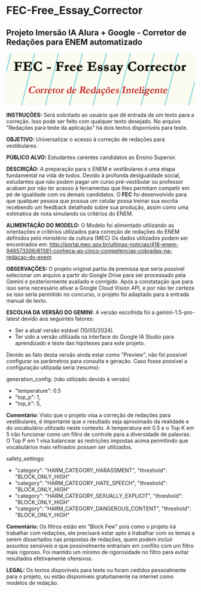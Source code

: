 # FEC-Free_Essay_Corrector
## Projeto Imersão IA Alura + Google - Corretor de Redações para ENEM automatizado

![Logo FEC](https://github.com/Cavafa27/FEC-Free_Essay_Corrector/blob/main/FEC.png)


**INSTRUÇÕES:** Será solicitado ao usuário que dê entrada de um texto para a correção. Isso pode ser feito com qualquer texto desejado. No arquivo "Redações para teste da aplicação" há dois textos disponíveis para teste. 

**OBJETIVO:** Universalizar o acesso à correção de redações para vestibulares.

**PÚBLICO ALVO:** Estudantes carentes candidatos ao Ensino Superior.

**DESCRIÇÃO:** A preparação para o ENEM e vestibulares é uma etapa fundamental na vida de todos. Devido à profunda desigualdade social, estudantes que não podem pagar um curso pré-vestibular ou professor acabam por não ter acesso à ferramentas que lhes permitam competir em pé de igualdade com os demais candidatos. O **FEC** foi desenvolvido para que qualquer pessoa que possua um celular possa treinar sua escrita recebendo um feedback detalhado sobre sua produção, assim como uma estimativa de nota simulando os critérios do ENEM.

**ALIMENTAÇÃO DO MODELO:** O Modelo foi alimentado utilizando as orientações e critérios utilizados para correção de redações do ENEM definidos pelo ministério da cultura (MEC)
Os dados utilizados podem ser encontrados em: http://portal.mec.gov.br/ultimas-noticias/418-enem-946573306/81381-conheca-as-cinco-competencias-cobradas-na-redacao-do-enem

**OBSERVAÇÕES:** O projeto original partia da premissa que seria possível selecionar um arquivo a partir do Google Drive para ser processado pela Gemini e posteriormente avaliado e corrigido. Após a constatação que para isso seria necessário ativar a Google Cloud Vision API, e por não ter certeza se isso seria permitido no concurso, o projeto foi adaptado para a entrada manual de texto.

**ESCOLHA DA VERSÃO DO GEMINI:** A versão escolhida foi a gemini-1.5-pro-latest devido aos seguintes fatores:
- Ser a atual versão estável (10/05/2024).
- Ter sido a versão utilizada na interface do Google IA Studio para aprendizado e teste das hipóteses para este projeto.

Devido ao fato desta versão ainda estar como "Preview", não foi possível configurar os parâmetros para consulta e geração. Caso fosse possível a configuração utilizada seria (resumo):

generation_config: (não utilizado devido à versão)
- "temperature": 0.5
- "top_p": 1,
- "top_k": 5,

**Comentário:**
Visto que o projeto visa a correção de redações para vestibulares, é importante que o resultado seja aproximado da realidade e do vocabulário utilizado neste contexto.
A temperatura em 0.5 e o Top K em 5 irão funcionar como um filtro de controle para a diversidade de palavras.
O Top P em 1 visa balancear as restrições impostas acima permitindo que vocabulários mais refinados possam ser utilizados.

safety_settings:
- "category": "HARM_CATEGORY_HARASSMENT", "threshold": "BLOCK_ONLY_HIGH"
- "category": "HARM_CATEGORY_HATE_SPEECH", "threshold": "BLOCK_ONLY_HIGH"
- "category": "HARM_CATEGORY_SEXUALLY_EXPLICIT", "threshold": "BLOCK_ONLY_HIGH"
- "category": "HARM_CATEGORY_DANGEROUS_CONTENT", "threshold": "BLOCK_ONLY_HIGH"

**Comentário:**
Os filtros estão em "Block Few" pois como o projeto irá trabalhar com redações, ele precisará estar apto à trabalhar com os temas a serem dissertados nas propostas de redações, quem podem incluir assuntos sensíveis e que possívelmente entrariam em conflito com um filtro mais rigoroso. Foi mantido um mínimo de rigorosidade no filtro para evitar resultados efetivamente ofensivos.

**LEGAL:** Os textos disponíveis para teste ou foram cedidos pessoalmente para o projeto, ou estão disponíveis gratuitamente na internet como modelos de redação.
